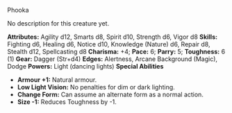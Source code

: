 Phooka

No description for this creature yet.

**Attributes:** Agility d12, Smarts d8, Spirit d10, Strength d6, Vigor
d8
**Skills:** Fighting d6, Healing d6, Notice d10, Knowledge (Nature) d6,
Repair d8, Stealth d12, Spellcasting d8
**Charisma:** +4; **Pace:** 6; **Parry:** 5; **Toughness:** 6 (1)
**Gear:** Dagger (Str+d4)
**Edges:** Alertness, Arcane Background (Magic), Dodge
**Powers:** Light (dancing lights)
**Special Abilities**
- **Armour +1:** Natural armour.
- **Low Light Vision:** No penalties for dim or dark lighting.
- **Change Form:** Can assume an alternate form as a normal action.
- **Size -1:** Reduces Toughness by -1.

